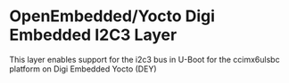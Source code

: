 OpenEmbedded/Yocto Digi Embedded I2C3 Layer
============================================

This layer enables support for the i2c3 bus in U-Boot for the ccimx6ulsbc 
platform on Digi Embedded Yocto (DEY)

